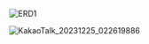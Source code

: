 ![ERD1](https://github.com/Karox1234/ToDoApp/assets/150118117/58df63d2-f57b-49f7-9d82-41bb77d69aeb)

![KakaoTalk_20231225_022619886](https://github.com/Karox1234/ToDoApp/assets/150118117/9ca37430-4748-4182-9d81-41eb39dade41)

